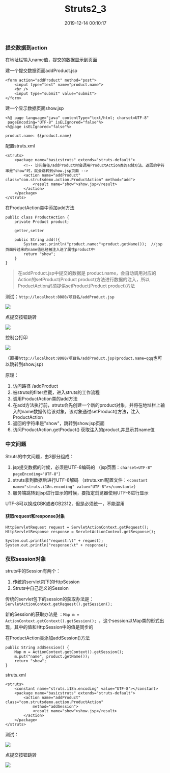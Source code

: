 ﻿---
title: Struts2_3
date: 2019-12-14 00:10:17
tags:
  - SSH
---

### 提交数据到action

在地址栏输入name值，提交的数据显示到页面

建一个提交数据页面addProduct.jsp
```
<form action="addProduct" method="post">
    <input type="text" name="product.name">
    <br />
    <input type="submit" value="submit">
</form>
```

建一个显示数据页面show.jsp
```
<%@ page language="java" contentType="text/html; charset=UTF-8"
 pageEncoding="UTF-8" isELIgnored="false"%>
<%@page isELIgnored="false"%>
 
product.name: ${product.name}
```

配置struts.xml
```
<struts>
    <package name="basicstruts" extends="struts-default">
        <!-- 访问路径/addProduct时会调用ProductAction类的add方法，返回的字符串是"show"时，就会跳转到show.jsp页面 -->
        <action name="addProduct" class="com.strutsdemo.action.ProductAction" method="add">
            <result name="show">show.jsp</result>
        </action>
    </package>
</struts>
```

在ProductAction类中添加add方法
```
public class ProductAction {
    private Product product;

    getter,setter
    
    public String add(){
        System.out.println("product.name:"+product.getName());  //jsp页面传过来的name值已经被注入进了属性product中
        return "show";
    }
}
```

> 在addProduct.jsp中提交的数据是 product.name，会自动调用对应的Action的setProduct(Product product)方法进行数据的注入，所以ProductAction必须提供setProduct(Product product)方法

测试：`http://localhost:8080/项目名/addProduct.jsp`

![](http://chenchen7.oss-cn-shanghai.aliyuncs.com/20191215112851.PNG)

点提交按钮跳转

![](http://chenchen7.oss-cn-shanghai.aliyuncs.com/20191215112855.PNG)

控制台打印

![](http://chenchen7.oss-cn-shanghai.aliyuncs.com/20191215112900.PNG)

（直接`http://localhost:8080/项目名/addProduct.jsp?product.name=qqq`也可以跳转到show.jsp）

原理：

1. 访问路径 /addProduct
2. 被struts的filter拦截，进入struts的工作流程
3. 调用ProductAction类的add方法
4. 在add方法执行前，struts会先创建一个新的product对象，并将在地址栏上输入的name数据传给该对象，该对象通过setProduct()方法，注入ProductAction
5. 返回的字符串是"show"，跳转到show.jsp页面
6. 访问ProductAction.getProduct() 获取注入的product,并显示其name值

### 中文问题

Struts的中文问题，由3部分组成：

1. jsp提交数据的时候，必须是UTF-8编码的 （jsp页面：`charset=UTF-8"
 pageEncoding="UTF-8"`）
2. struts拿到数据后进行UTF-8解码 （struts.xml配置文件：`<constant name="struts.i18n.encoding" value="UTF-8"></constant>`）
3. 服务端跳转到jsp进行显示的时候，要指定浏览器使用UTF-8进行显示

UTF-8可以换成GBK或者GB2312，但是必须统一，不能混用

#### 获取request和response对象
```
HttpServletRequest request = ServletActionContext.getRequest();
HttpServletResponse response = ServletActionContext.getResponse();

System.out.println("request:\t" + request);
System.out.println("response:\t" + response);
```

### 获取session对象

struts中的Session有两个：
1. 传统的servlet包下的HttpSession
2. Struts中自己定义的Session

传统的servlet包下的session的获取办法是： `ServletActionContext.getRequest().getSession(); `

新的Session的获取办法是 ：`Map m = ActionContext.getContext().getSession(); `，这个session以Map类的形式出现，其中的值和HttpSession中的值是同步的

在ProductAction类添加addSession()方法
```
public String addSession() {
    Map m = ActionContext.getContext().getSession();
    m.put("name", product.getName());
    return "show";
}
```

struts.xml
```
<struts>
	<constant name="struts.i18n.encoding" value="UTF-8"></constant>
	<package name="basicstruts" extends="struts-default">
		<action name="addProduct" class="com.strutsdemo.action.ProductAction"
			method="addSession">
			<result name="show">show.jsp</result>
		</action>
	</package>
</struts>
```

测试：

![](http://chenchen7.oss-cn-shanghai.aliyuncs.com/20191215115110.PNG)

点提交按钮跳转

![](http://chenchen7.oss-cn-shanghai.aliyuncs.com/20191215115114.PNG)





